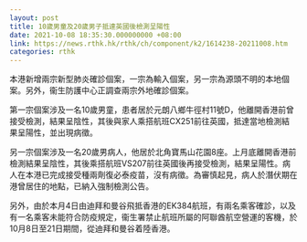 ```yaml
---
layout: post
title: 10歲男童及20歲男子抵達英國後檢測呈陽性
date: 2021-10-08 18:35:30.000000000 +08:00
link: https://news.rthk.hk/rthk/ch/component/k2/1614238-20211008.htm
categories: rthk
---
```


本港新增兩宗新型肺炎確診個案，一宗為輸入個案，另一宗為源頭不明的本地個案。另外，衞生防護中心正調查兩宗外地確診個案。

第一宗個案涉及一名10歲男童，患者居於元朗八鄉牛徑村11號D，他離開香港前曾接受檢測，結果呈陰性，其後與家人乘搭航班CX251前往英國，抵達當地檢測結果呈陽性，並出現病徵。

另一宗個案涉及一名20歲男病人，他居於北角寶馬山花園8座。上月底離開香港前檢測結果呈陰性，其後乘搭航班VS207前往英國後再接受檢測，結果呈陽性。病人在本港已完成接受種兩劑復必泰疫苗，沒有病徵。為審慎起見，病人於潛伏期在港曾居住的地點，已納入強制檢測公告。 

另外，由於本月4日由迪拜和曼谷飛抵香港的EK384航班，有兩名乘客確診，以及有一名乘客未能符合防疫規定，衞生署禁止航班所屬的阿聯酋航空營運的客機，於10月8日至21日期間，從迪拜和曼谷着陸香港。
